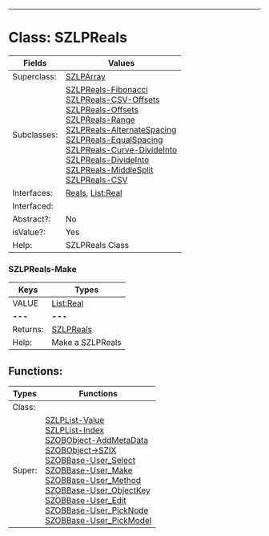 ---------

# Class:	SZLPReals

| Fields | Values |
| --------- | --------- |
| Superclass: | [SZLPArray](SZLPArray.html) |
| Subclasses: | [SZLPReals-Fibonacci](SZLPReals-Fibonacci.html) <br> [SZLPReals-CSV-Offsets](SZLPReals-CSV-Offsets.html) <br> [SZLPReals-Offsets](SZLPReals-Offsets.html) <br> [SZLPReals-Range](SZLPReals-Range.html) <br> [SZLPReals-AlternateSpacing](SZLPReals-AlternateSpacing.html) <br> [SZLPReals-EqualSpacing](SZLPReals-EqualSpacing.html) <br> [SZLPReals-Curve-DivideInto](SZLPReals-Curve-DivideInto.html) <br> [SZLPReals-DivideInto](SZLPReals-DivideInto.html) <br> [SZLPReals-MiddleSplit](SZLPReals-MiddleSplit.html) <br> [SZLPReals-CSV](SZLPReals-CSV.html) |
| Interfaces: | [Reals](Reals.html), [List:Real](List:Real.html) |
| Interfaced: |  |
| Abstract?: | No |
| isValue?: | Yes |
| Help: | SZLPReals Class |

### SZLPReals-Make

| Keys | Types |
| --------- | --------- |
| VALUE | [List:Real](Real.html) |
| **---** | **---** |
| Returns: | [SZLPReals](SZLPReals.html) |
| Help: | Make a SZLPReals |


## Functions:

| Types | Functions |
| --------- | --------- |
| Class: |  |
| Super: | [SZLPList-Value](SZLPList.html) <br> [SZLPList-Index](SZLPList.html) <br> [SZOBObject-AddMetaData](SZOBObject.html) <br> [SZOBObject->SZIX](SZOBObject.html) <br> [SZOBBase-User_Select](SZOBBase.html) <br> [SZOBBase-User_Make](SZOBBase.html) <br> [SZOBBase-User_Method](SZOBBase.html) <br> [SZOBBase-User_ObjectKey](SZOBBase.html) <br> [SZOBBase-User_Edit](SZOBBase.html) <br> [SZOBBase-User_PickNode](SZOBBase.html) <br> [SZOBBase-User_PickModel](SZOBBase.html) |


